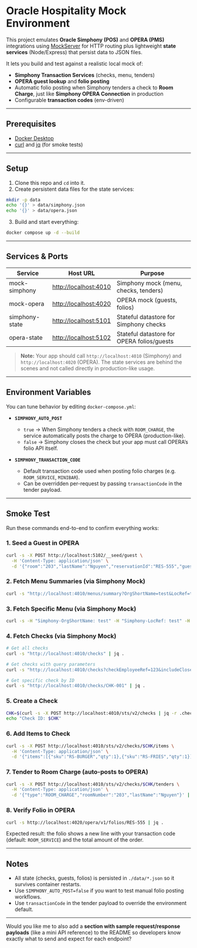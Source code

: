 # Oracle Hospitality Mock Environment

This project emulates **Oracle Simphony (POS)** and **OPERA (PMS)** integrations using [MockServer](https://www.mock-server.com/) for HTTP routing plus lightweight **state services** (Node/Express) that persist data to JSON files.

It lets you build and test against a realistic local mock of:

- **Simphony Transaction Services** (checks, menu, tenders)
- **OPERA guest lookup** and **folio posting**
- Automatic folio posting when Simphony tenders a check to **Room Charge**, just like **Simphony OPERA Connection** in production
- Configurable **transaction codes** (env-driven)

---

## Prerequisites

- [Docker Desktop](https://www.docker.com/products/docker-desktop/)
- [curl](https://curl.se/) and [jq](https://stedolan.github.io/jq/) (for smoke tests)

---

## Setup

1. Clone this repo and `cd` into it.
2. Create persistent data files for the state services:

```bash
mkdir -p data
echo '{}' > data/simphony.json
echo '{}' > data/opera.json
```

3. Build and start everything:

```bash
docker compose up -d --build
```

---

## Services & Ports

| Service        | Host URL                                       | Purpose                                    |
| -------------- | ---------------------------------------------- | ------------------------------------------ |
| mock-simphony  | [http://localhost:4010](http://localhost:4010) | Simphony mock (menu, checks, tenders)      |
| mock-opera     | [http://localhost:4020](http://localhost:4020) | OPERA mock (guests, folios)                |
| simphony-state | [http://localhost:5101](http://localhost:5101) | Stateful datastore for Simphony checks     |
| opera-state    | [http://localhost:5102](http://localhost:5102) | Stateful datastore for OPERA folios/guests |

> **Note:** Your app should call `http://localhost:4010` (Simphony) and `http://localhost:4020` (OPERA).
> The state services are behind the scenes and not called directly in production-like usage.

---

## Environment Variables

You can tune behavior by editing `docker-compose.yml`:

- **`SIMPHONY_AUTO_POST`**

  - `true` → When Simphony tenders a check with `ROOM_CHARGE`, the service automatically posts the charge to OPERA (production-like).
  - `false` → Simphony closes the check but your app must call OPERA’s folio API itself.

- **`SIMPHONY_TRANSACTION_CODE`**

  - Default transaction code used when posting folio charges (e.g. `ROOM_SERVICE`, `MINIBAR`).
  - Can be overridden per-request by passing `transactionCode` in the tender payload.

---

## Smoke Test

Run these commands end-to-end to confirm everything works:

### 1. Seed a Guest in OPERA

```bash
curl -s -X POST http://localhost:5102/__seed/guest \
  -H 'Content-Type: application/json' \
  -d '{"room":"203","lastName":"Nguyen","reservationId":"RES-555","guestName":"Taylor Nguyen"}' | jq .
```

### 2. Fetch Menu Summaries (via Simphony Mock)

```bash
curl -s "http://localhost:4010/menus/summary?OrgShortName=test&LocRef=test&RvcRef=test" | jq .
```

### 3. Fetch Specific Menu (via Simphony Mock)

```bash
curl -s -H "Simphony-OrgShortName: test" -H "Simphony-LocRef: test" -H "Simphony-RvcRef: test" http://localhost:4010/menus/1233 | jq .
```

### 4. Fetch Checks (via Simphony Mock)

```bash
# Get all checks
curl -s "http://localhost:4010/checks" | jq .

# Get checks with query parameters
curl -s "http://localhost:4010/checks?checkEmployeeRef=123&includeClosed=true&orderTypeRef=1&tableName=Table%201" | jq .

# Get specific check by ID
curl -s "http://localhost:4010/checks/CHK-001" | jq .
```

### 5. Create a Check

```bash
CHK=$(curl -s -X POST http://localhost:4010/sts/v2/checks | jq -r .checkId)
echo "Check ID: $CHK"
```

### 6. Add Items to Check

```bash
curl -s -X POST http://localhost:4010/sts/v2/checks/$CHK/items \
  -H 'Content-Type: application/json' \
  -d '{"items":[{"sku":"RS-BURGER","qty":1},{"sku":"RS-FRIES","qty":1}]}' | jq .
```

### 7. Tender to Room Charge (auto-posts to OPERA)

```bash
curl -s -X POST http://localhost:4010/sts/v2/checks/$CHK/tenders \
  -H 'Content-Type: application/json' \
  -d '{"type":"ROOM_CHARGE","roomNumber":"203","lastName":"Nguyen"}' | jq .
```

### 8. Verify Folio in OPERA

```bash
curl -s http://localhost:4020/opera/v1/folios/RES-555 | jq .
```

Expected result: the folio shows a new line with your transaction code (default: `ROOM_SERVICE`) and the total amount of the order.

---

## Notes

- All state (checks, guests, folios) is persisted in `./data/*.json` so it survives container restarts.
- Use `SIMPHONY_AUTO_POST=false` if you want to test manual folio posting workflows.
- Use `transactionCode` in the tender payload to override the environment default.

---

Would you like me to also add a **section with sample request/response payloads** (like a mini API reference) to the README so developers know exactly what to send and expect for each endpoint?
